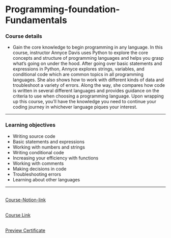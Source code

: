 # Programming-foundation-Fundamentals
### Course details

-  Gain the core knowledge to begin programming in any language. In this course, instructor Annyce Davis uses Python to explore the core concepts and structure of programming languages and helps you grasp what’s going on under the hood. After going over basic statements and expressions in Python, Annyce explores strings, variables, and conditional code which are common topics in all programming languages. She also shows how to work with different kinds of data and troubleshoot a variety of errors. Along the way, she compares how code is written in several different languages and provides guidance on the criteria to use when choosing a programming language. Upon wrapping up this course, you’ll have the knowledge you need to continue your coding journey in whichever language piques your interest.
---
### Learning objectives
- Writing source code
- Basic statements and expressions
- Working with numbers and strings
- Writing conditional code
- Increasing your efficiency with functions
- Working with comments
- Making decisions in code
- Troubleshooting errors
- Learning about other languages
-------------------------------
<br>[Course-Notion-link](https://www.notion.so/01-Programming-Foundations-Fundamentals-6e4897b508714a05abf01ac685fa0231)

<br>[Course Link](https://www.linkedin.com/learning/programming-foundations-fundamentals-3/)

<br>[Preview Certificate](https://www.linkedin.com/learning/certificates/0f4286cfdc5020c39023ab78317d8d9fb1301b29893b618135a756aa8d266cbc?trk=share_certificate)
